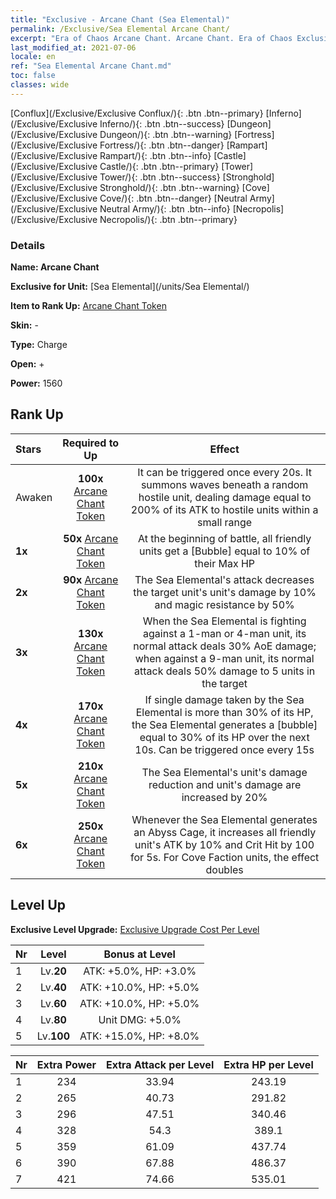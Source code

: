 ```yaml
---
title: "Exclusive - Arcane Chant (Sea Elemental)"
permalink: /Exclusive/Sea Elemental Arcane Chant/
excerpt: "Era of Chaos Arcane Chant. Arcane Chant. Era of Chaos Exclusive Arcane Chant. Sea Elemental Exclusive."
last_modified_at: 2021-07-06
locale: en
ref: "Sea Elemental Arcane Chant.md"
toc: false
classes: wide
---
```

 [Conflux](/Exclusive/Exclusive Conflux/){: .btn .btn--primary} [Inferno](/Exclusive/Exclusive Inferno/){: .btn .btn--success} [Dungeon](/Exclusive/Exclusive Dungeon/){: .btn .btn--warning} [Fortress](/Exclusive/Exclusive Fortress/){: .btn .btn--danger} [Rampart](/Exclusive/Exclusive Rampart/){: .btn .btn--info} [Castle](/Exclusive/Exclusive Castle/){: .btn .btn--primary} [Tower](/Exclusive/Exclusive Tower/){: .btn .btn--success} [Stronghold](/Exclusive/Exclusive Stronghold/){: .btn .btn--warning} [Cove](/Exclusive/Exclusive Cove/){: .btn .btn--danger} [Neutral Army](/Exclusive/Exclusive Neutral Army/){: .btn .btn--info} [Necropolis](/Exclusive/Exclusive Necropolis/){: .btn .btn--primary} 

### Details
 **Name: Arcane Chant** 

 **Exclusive for Unit:** [Sea Elemental](/units/Sea Elemental/) 

 **Item to Rank Up:** [Arcane Chant Token](/Items/con_915/)

 **Skin:** -

 **Type:** Charge

 **Open:** +

 **Power:** 1560

## Rank Up

  |     Stars    |  Required to Up | Effect |
  |:-------------|:---------------:|:---------------:|
  |  Awaken  | **100x** [Arcane Chant Token](/Items/con_915/) | <Tidal Waves> It can be triggered once every 20s. It summons waves beneath a random hostile unit, dealing damage equal to 200% of its ATK to hostile units within a small range |
  | **1x** <i class="fas fa-star"/> | **50x** [Arcane Chant Token](/Items/con_915/) | At the beginning of battle, all friendly units get a [Bubble] equal to 10% of their Max HP |
  | **2x** <i class="fas fa-star"/> | **90x** [Arcane Chant Token](/Items/con_915/) | The Sea Elemental's attack decreases the target unit's unit's damage by 10% and magic resistance by 50% |
  | **3x** <i class="fas fa-star"/> | **130x** [Arcane Chant Token](/Items/con_915/) | When the Sea Elemental is fighting against a 1-man or 4-man unit, its normal attack deals 30% AoE damage; when against a 9-man unit, its normal attack deals 50% damage to 5 units in the target |
  | **4x** <i class="fas fa-star"/> | **170x** [Arcane Chant Token](/Items/con_915/) | If single damage taken by the Sea Elemental is more than 30% of its HP, the Sea Elemental generates a [bubble] equal to 30% of its HP over the next 10s. Can be triggered once every 15s |
  | **5x** <i class="fas fa-star"/> | **210x** [Arcane Chant Token](/Items/con_915/) | The Sea Elemental's unit's damage reduction and unit's damage are increased by 20% |
  | **6x** <i class="fas fa-star"/> | **250x** [Arcane Chant Token](/Items/con_915/) | Whenever the Sea Elemental generates an Abyss Cage, it increases all friendly unit's ATK by 10% and Crit Hit by 100 for 5s. For Cove Faction units, the effect doubles |


## Level Up
 **Exclusive Level Upgrade:** [Exclusive Upgrade Cost Per Level](/Exclusive/ExclusiveUpgradeCostPerLevel/)

  |  Nr  |   Level  | Bonus at Level |
  |:-----|:--------:|:--------------:|
  | 1 | Lv.**20** | ATK: +5.0%, HP: +3.0% |
  | 2 | Lv.**40** | ATK: +10.0%, HP: +5.0% |
  | 3 | Lv.**60** | ATK: +10.0%, HP: +5.0% |
  | 4 | Lv.**80** | Unit DMG: +5.0% |
  | 5 | Lv.**100** | ATK: +15.0%, HP: +8.0% |


  |  Nr  |  Extra Power | Extra Attack per Level | Extra HP per Level |
  |:-----|:--------:|:--------:|:--------:|
  | 1 | 234 | 33.94 | 243.19 |
  | 2 | 265 | 40.73 | 291.82 |
  | 3 | 296 | 47.51 | 340.46 |
  | 4 | 328 | 54.3 | 389.1 |
  | 5 | 359 | 61.09 | 437.74 |
  | 6 | 390 | 67.88 | 486.37 |
  | 7 | 421 | 74.66 | 535.01 |


